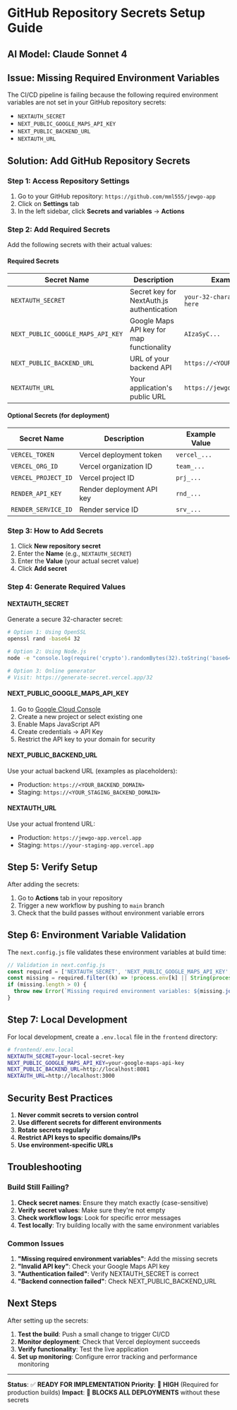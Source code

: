 # GitHub Repository Secrets Setup Guide

## **AI Model**: Claude Sonnet 4

## **Issue**: Missing Required Environment Variables

The CI/CD pipeline is failing because the following required environment variables are not set in your GitHub repository secrets:

- `NEXTAUTH_SECRET`
- `NEXT_PUBLIC_GOOGLE_MAPS_API_KEY`
- `NEXT_PUBLIC_BACKEND_URL`
- `NEXTAUTH_URL`

## **Solution**: Add GitHub Repository Secrets

### **Step 1: Access Repository Settings**

1. Go to your GitHub repository: `https://github.com/mml555/jewgo-app`
2. Click on **Settings** tab
3. In the left sidebar, click **Secrets and variables** → **Actions**

### **Step 2: Add Required Secrets**

Add the following secrets with their actual values:

#### **Required Secrets**

| Secret Name | Description | Example Value |
|-------------|-------------|---------------|
| `NEXTAUTH_SECRET` | Secret key for NextAuth.js authentication | `your-32-character-secret-key-here` |
| `NEXT_PUBLIC_GOOGLE_MAPS_API_KEY` | Google Maps API key for map functionality | `AIzaSyC...` |
| `NEXT_PUBLIC_BACKEND_URL` | URL of your backend API | `https://<YOUR_BACKEND_DOMAIN>` |
| `NEXTAUTH_URL` | Your application's public URL | `https://jewgo-app.vercel.app` |

#### **Optional Secrets (for deployment)**

| Secret Name | Description | Example Value |
|-------------|-------------|---------------|
| `VERCEL_TOKEN` | Vercel deployment token | `vercel_...` |
| `VERCEL_ORG_ID` | Vercel organization ID | `team_...` |
| `VERCEL_PROJECT_ID` | Vercel project ID | `prj_...` |
| `RENDER_API_KEY` | Render deployment API key | `rnd_...` |
| `RENDER_SERVICE_ID` | Render service ID | `srv_...` |

### **Step 3: How to Add Secrets**

1. Click **New repository secret**
2. Enter the **Name** (e.g., `NEXTAUTH_SECRET`)
3. Enter the **Value** (your actual secret value)
4. Click **Add secret**

### **Step 4: Generate Required Values**

#### **NEXTAUTH_SECRET**
Generate a secure 32-character secret:
```bash
# Option 1: Using OpenSSL
openssl rand -base64 32

# Option 2: Using Node.js
node -e "console.log(require('crypto').randomBytes(32).toString('base64'))"

# Option 3: Online generator
# Visit: https://generate-secret.vercel.app/32
```

#### **NEXT_PUBLIC_GOOGLE_MAPS_API_KEY**
1. Go to [Google Cloud Console](https://console.cloud.google.com/)
2. Create a new project or select existing one
3. Enable Maps JavaScript API
4. Create credentials → API Key
5. Restrict the API key to your domain for security

#### **NEXT_PUBLIC_BACKEND_URL**
Use your actual backend URL (examples as placeholders):
- Production: `https://<YOUR_BACKEND_DOMAIN>`
- Staging: `https://<YOUR_STAGING_BACKEND_DOMAIN>`

#### **NEXTAUTH_URL**
Use your actual frontend URL:
- Production: `https://jewgo-app.vercel.app`
- Staging: `https://your-staging-app.vercel.app`

## **Step 5: Verify Setup**

After adding the secrets:

1. Go to **Actions** tab in your repository
2. Trigger a new workflow by pushing to `main` branch
3. Check that the build passes without environment variable errors

## **Step 6: Environment Variable Validation**

The `next.config.js` file validates these environment variables at build time:

```javascript
// Validation in next.config.js
const required = ['NEXTAUTH_SECRET', 'NEXT_PUBLIC_GOOGLE_MAPS_API_KEY', 'NEXT_PUBLIC_BACKEND_URL'];
const missing = required.filter((k) => !process.env[k] || String(process.env[k]).trim() === '');
if (missing.length > 0) {
  throw new Error(`Missing required environment variables: ${missing.join(', ')}`);
}
```

## **Step 7: Local Development**

For local development, create a `.env.local` file in the `frontend` directory:

```bash
# frontend/.env.local
NEXTAUTH_SECRET=your-local-secret-key
NEXT_PUBLIC_GOOGLE_MAPS_API_KEY=your-google-maps-api-key
NEXT_PUBLIC_BACKEND_URL=http://localhost:8081
NEXTAUTH_URL=http://localhost:3000
```

## **Security Best Practices**

1. **Never commit secrets to version control**
2. **Use different secrets for different environments**
3. **Rotate secrets regularly**
4. **Restrict API keys to specific domains/IPs**
5. **Use environment-specific URLs**

## **Troubleshooting**

### **Build Still Failing?**

1. **Check secret names**: Ensure they match exactly (case-sensitive)
2. **Verify secret values**: Make sure they're not empty
3. **Check workflow logs**: Look for specific error messages
4. **Test locally**: Try building locally with the same environment variables

### **Common Issues**

1. **"Missing required environment variables"**: Add the missing secrets
2. **"Invalid API key"**: Check your Google Maps API key
3. **"Authentication failed"**: Verify NEXTAUTH_SECRET is correct
4. **"Backend connection failed"**: Check NEXT_PUBLIC_BACKEND_URL

## **Next Steps**

After setting up the secrets:

1. **Test the build**: Push a small change to trigger CI/CD
2. **Monitor deployment**: Check that Vercel deployment succeeds
3. **Verify functionality**: Test the live application
4. **Set up monitoring**: Configure error tracking and performance monitoring

---

**Status**: ✅ **READY FOR IMPLEMENTATION**
**Priority**: 🔴 **HIGH** (Required for production builds)
**Impact**: 🚫 **BLOCKS ALL DEPLOYMENTS** without these secrets
